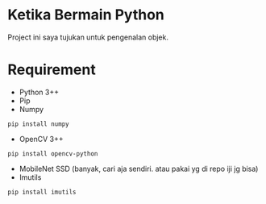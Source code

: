 # Ketika Bermain Python

Project ini saya tujukan untuk pengenalan objek.

# Requirement
- Python 3++
- Pip
- Numpy

<code>pip install numpy</code>
- OpenCV 3++

<code>pip install opencv-python</code>
- MobileNet SSD (banyak, cari aja sendiri. atau pakai yg di repo iji jg bisa)
- Imutils

<code>pip install imutils</code>
